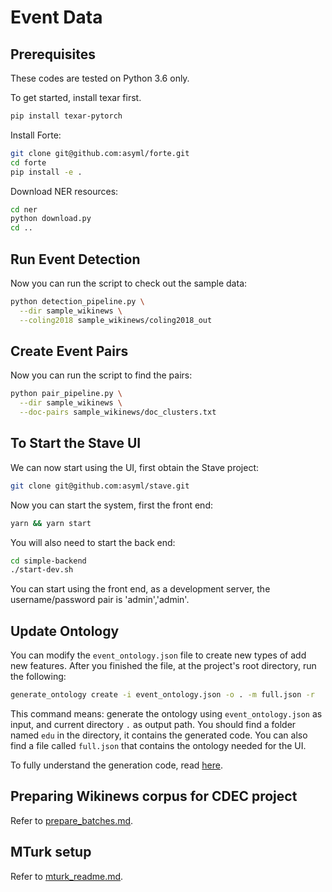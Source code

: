 # Event Data

## Prerequisites
These codes are tested on Python 3.6 only.

To get started, install texar first.
```bash
pip install texar-pytorch
```

Install Forte:
```bash
git clone git@github.com:asyml/forte.git
cd forte
pip install -e .
```

Download NER resources:
```bash
cd ner
python download.py
cd ..
```

## Run Event Detection
Now you can run the script to check out the sample data:
```bash
python detection_pipeline.py \
  --dir sample_wikinews \
  --coling2018 sample_wikinews/coling2018_out
```

## Create Event Pairs
Now you can run the script to find the pairs:
```bash
python pair_pipeline.py \
  --dir sample_wikinews \
  --doc-pairs sample_wikinews/doc_clusters.txt
```

## To Start the Stave UI
We can now start using the UI, first obtain the Stave project:
```bash
git clone git@github.com:asyml/stave.git
```
Now you can start the system, first the front end:
```bash
yarn && yarn start
```
You will also need to start the back end:
```bash
cd simple-backend
./start-dev.sh
```
You can start using the front end, as a development server,
the username/password pair is 'admin','admin'.

## Update Ontology
You can modify the `event_ontology.json` file to create new types of add new
features. After you finished the file, at the project's root directory, run
the following:
```bash
generate_ontology create -i event_ontology.json -o . -m full.json -r
```
This command means: generate the ontology using `event_ontology.json` as input,
and current directory `.` as output path. You should find a folder named `edu`
in the directory, it contains the generated code. You can also find a file
called `full.json` that contains the ontology needed for the UI.

To fully understand the generation code, read [here](https://asyml-forte.readthedocs.io/en/latest/ontology_generation.html#).

## Preparing Wikinews corpus for CDEC project

Refer to [prepare_batches.md](prepare_batches.md).

## MTurk setup

Refer to [mturk_readme.md](mturk_readme.md).